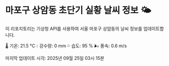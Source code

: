 
# 마포구 상암동 초단기 실황 날씨 정보 🌤️

이 리포지토리는 기상청 API를 사용하여 서울 마포구 상암동의 날씨 정보를 업데이트합니다. 

🌡️ 기온: 21.5 ℃
💧 강수량: 0 mm
💦 습도: 95 %
🌬️ 풍속: 0.6 m/s

마지막 업데이트 시각: 2025년 09월 25일 03시 15분    
